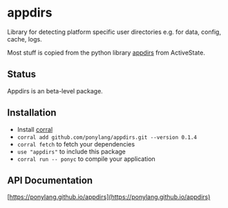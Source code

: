 # appdirs

Library for detecting platform specific user directories e.g. for data, config, cache, logs.

Most stuff is copied from the python library [appdirs](https://github.com/ActiveState/appdirs) from ActiveState.

## Status

Appdirs is an beta-level package.

## Installation

* Install [corral](https://github.com/ponylang/corral)
* `corral add github.com/ponylang/appdirs.git --version 0.1.4`
* `corral fetch` to fetch your dependencies
* `use "appdirs"` to include this package
* `corral run -- ponyc` to compile your application

## API Documentation

[https://ponylang.github.io/appdirs](https://ponylang.github.io/appdirs)
